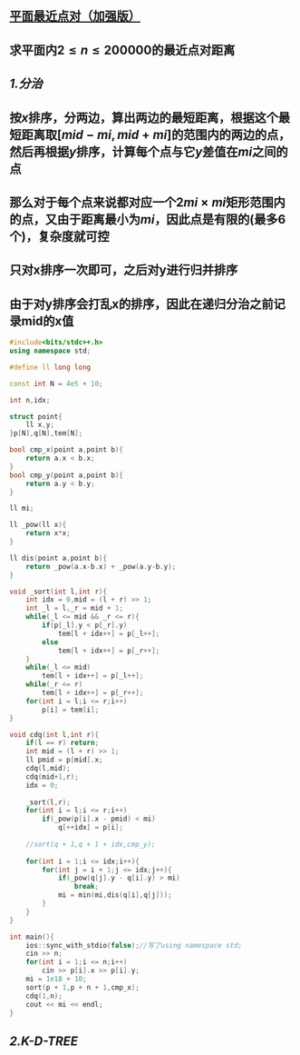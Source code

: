 ## [平面最近点对（加强版）](https://www.luogu.com.cn/problem/P1429)

## 求平面内$2≤n≤200000$的最近点对距离

## *1.分治*

## 按$x$排序，分两边，算出两边的最短距离，根据这个最短距离取$[mid-mi,mid+mi]$的范围内的两边的点，然后再根据$y$排序，计算每个点与它$y$差值在$mi$之间的点

## 那么对于每个点来说都对应一个$2mi×mi$矩形范围内的点，又由于距离最小为$mi$，因此点是有限的(最多6个)，复杂度就可控

## 只对x排序一次即可，之后对y进行归并排序

## 由于对y排序会打乱x的排序，因此在递归分治之前记录mid的x值

```cpp
#include<bits/stdc++.h>
using namespace std;

#define ll long long

const int N = 4e5 + 10;

int n,idx;

struct point{
	ll x,y;
}p[N],q[N],tem[N];

bool cmp_x(point a,point b){
	return a.x < b.x;
}
bool cmp_y(point a,point b){
	return a.y < b.y;
}

ll mi;

ll _pow(ll x){
	return x*x;
}

ll dis(point a,point b){
	return _pow(a.x-b.x) + _pow(a.y-b.y);
}

void _sort(int l,int r){
	int idx = 0,mid = (l + r) >> 1;
	int _l = l,_r = mid + 1;
	while(_l <= mid && _r <= r){
		if(p[_l].y < p[_r].y)
			tem[l + idx++] = p[_l++];
		else
			tem[l + idx++] = p[_r++];
	}
	while(_l <= mid)
		tem[l + idx++] = p[_l++];
	while(_r <= r)
		tem[l + idx++] = p[_r++];
	for(int i = l;i <= r;i++)
		p[i] = tem[i];
}

void cdq(int l,int r){
	if(l == r) return;
	int mid = (l + r) >> 1;
	ll pmid = p[mid].x;
	cdq(l,mid);
	cdq(mid+1,r);
	idx = 0;
	
	_sort(l,r);
	for(int i = l;i <= r;i++)
		if(_pow(p[i].x - pmid) < mi)
			q[++idx] = p[i];
	
	//sort(q + 1,q + 1 + idx,cmp_y);
	
	for(int i = 1;i <= idx;i++){
		for(int j = i + 1;j <= idx;j++){
			if(_pow(q[j].y - q[i].y) > mi)
				break;
			mi = min(mi,dis(q[i],q[j]));
		}
	}
}

int main(){
	ios::sync_with_stdio(false);//写了using namespace std;
	cin >> n;
	for(int i = 1;i <= n;i++)
		cin >> p[i].x >> p[i].y;
	mi = 1e18 + 10;
	sort(p + 1,p + n + 1,cmp_x);
	cdq(1,n);
	cout << mi << endl;
}
```

## *2.K-D-TREE*

